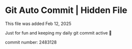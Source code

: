 # Git Auto Commit | Hidden File

This file was added Feb 12, 2025

Just for fun and keeping my daily git commit active 🤪

commit number: 2483128
